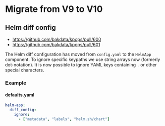 # Migrate from V9 to V10

## Helm diff config

- https://github.com/bakdata/kpops/pull/600
- https://github.com/bakdata/kpops/pull/601

The Helm diff configuration has moved from `config.yaml` to the `HelmApp` component. To ignore specific keypaths we use string arrays now (formerly dot-notation). It is now possible to ignore YAML keys containing `.` or other special characters.

### Example

#### defaults.yaml

```yaml
helm-app:
  diff_config:
    ignore:
      - ["metadata", "labels", "helm.sh/chart"]
```
